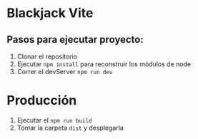 # Blackjack Vite

## Pasos para ejecutar proyecto:

1. Clonar el repositorio
2. Ejecutar ```npm install``` para reconstruir los módulos de node
3. Correr el devServer ``npm run dev``

# Producción

1. Ejecutar el ``npm run build``
2. Tomar la carpeta ``dist`` y desplegarla